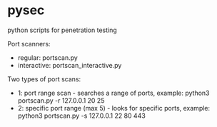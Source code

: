 # pysec
python scripts for penetration testing

Port scanners:
  - regular: portscan.py
  - interactive: portscan_interactive.py
  
  Two types of port scans:
   - 1: port range scan - searches a range of ports, example: python3 portscan.py -r 127.0.0.1 20 25
   - 2: specific port range (max 5) - looks for specific ports, example: python3 portscan.py -s 127.0.0.1 22 80 443
